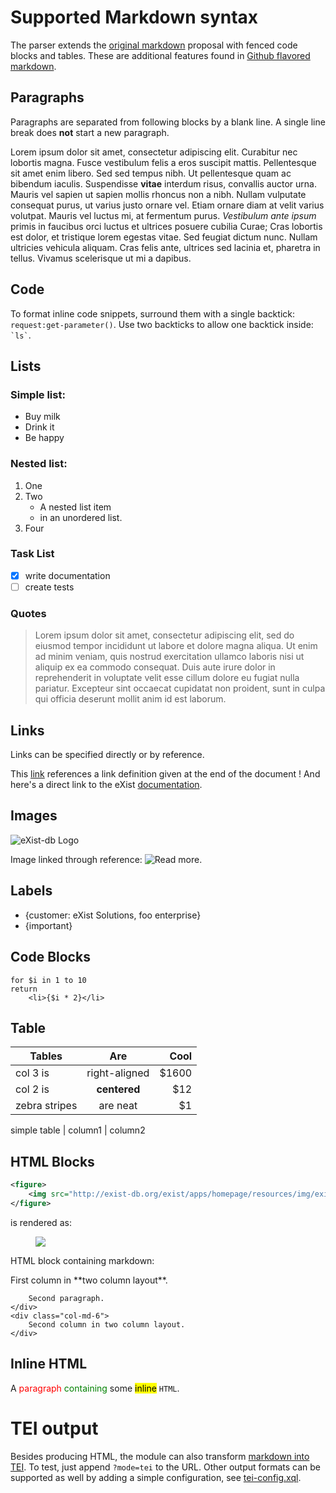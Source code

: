 # Supported Markdown syntax

The parser extends the [original markdown][3] proposal with fenced code blocks and tables. These are additional features found in [Github flavored markdown][2].

## Paragraphs
Paragraphs are separated from following blocks by a blank line. 
A single line break does **not** start a new paragraph.

Lorem ipsum dolor sit amet, consectetur adipiscing elit. Curabitur nec lobortis magna. Fusce vestibulum felis a eros suscipit mattis. Pellentesque sit amet enim libero. Sed sed tempus nibh. Ut pellentesque quam ac bibendum iaculis. Suspendisse **vitae** interdum risus, convallis auctor urna. Mauris vel sapien ut sapien mollis rhoncus non a nibh. Nullam vulputate consequat purus, ut varius justo ornare vel. Etiam ornare diam at velit varius volutpat. Mauris vel luctus mi, at fermentum purus. *Vestibulum ante ipsum* primis in faucibus orci luctus et ultrices posuere cubilia Curae; Cras lobortis est dolor, et tristique lorem egestas vitae. Sed feugiat dictum nunc. Nullam ultricies vehicula aliquam. Cras felis ante, ultrices sed lacinia et, pharetra in tellus. Vivamus scelerisque ut mi a dapibus.

## Code

To format inline code snippets, surround them with a single backtick: `request:get-parameter()`. Use two 
backticks to allow one backtick inside: `` `ls` ``.

## Lists

### Simple list:

* Buy milk
* Drink it
* Be happy

### Nested list:

1. One
2. Two
    * A nested list item
    * in an unordered list.
3. Four

### Task List

* [x] write documentation
* [ ] create tests

### Quotes

> Lorem ipsum dolor sit amet, consectetur adipiscing elit, sed do eiusmod tempor incididunt ut labore et dolore magna aliqua. Ut enim ad minim 
> veniam, quis nostrud exercitation ullamco laboris nisi ut aliquip ex ea commodo consequat. Duis aute irure dolor in reprehenderit in voluptate 
> velit esse cillum dolore eu fugiat nulla pariatur. Excepteur sint occaecat cupidatat non proident, sunt in culpa qui officia deserunt mollit 
> anim id est laborum.

## Links

Links can be specified directly or by reference.

This [link][1] references a link definition given at the end of the document ! And here's a direct link to the eXist [documentation](http://exist-db.org/exist/apps/docs "eXist-db Documentation").

## Images

![eXist-db Logo](http://exist-db.org/exist/apps/homepage/resources/img/existdb.gif "Our Logo")

Image linked through reference: ![Read more][glasses].

## Labels

* {customer: eXist Solutions, foo enterprise}
* {important}

## Code Blocks

```xquery
for $i in 1 to 10
return
    <li>{$i * 2}</li>
```

## Table

| Tables        | Are           | Cool  |
| ------------- |:-------------:| -----:|
| col 3 is      | right-aligned | $1600 |
| col 2 is      | **centered**  |   $12 |
| zebra stripes | are neat      |    $1 |

simple table | column1 | column2

## HTML Blocks

```xml
<figure>
    <img src="http://exist-db.org/exist/apps/homepage/resources/img/existdb.gif"/>
</figure>
```

is rendered as:

<figure>
    <img src="http://exist-db.org/exist/apps/homepage/resources/img/existdb.gif"/>
</figure>

HTML block containing markdown:

<div class="row">
    <div class="col-md-6">
        First column in **two column layout**.
        
        Second paragraph.
    </div>
    <div class="col-md-6">
        Second column in two column layout.
    </div>
</div>

## Inline HTML

A <span style="color: red;">paragraph <span style="color: green;">containing</span></span> some <mark>inline</mark> <code>HTML</code>.

# TEI output

Besides producing HTML, the module can also transform [markdown into TEI](?mode=tei). To test, just append `?mode=tei`
to the URL. Other output formats can be supported as well by adding a simple configuration, see [tei-config.xql](https://github.com/wolfgangmm/exist-markdown/blob/master/content/tei-config.xql).
 
[1]: http://exist-db.org "eXist-db homepage"
[2]: https://help.github.com/articles/github-flavored-markdown
[3]: http://daringfireball.net/projects/markdown/syntax
[glasses]: http://exist-db.org/exist/apps/homepage/resources/img/book-cover.gif "Documentation"